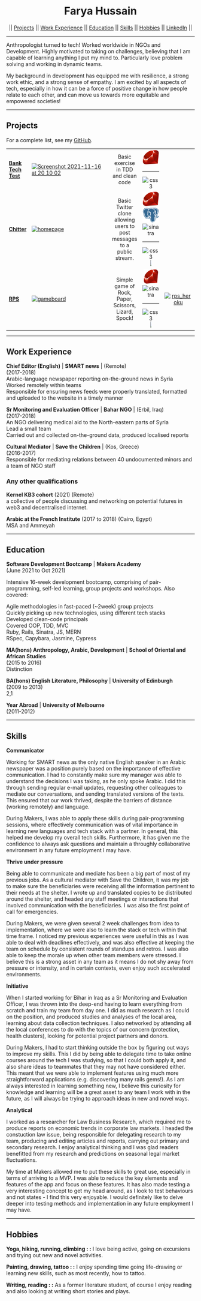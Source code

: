 <h1 align="center">Farya Hussain</h1>

<div align="center">|| <a href="#projects">Projects</a> ||
<a href="#work-experience">Work Experience</a> ||
<a href="#education">Education</a> ||
<a href="#skills">Skills</a> ||
<a href="#hobbies">Hobbies</a> ||
 <a href="https://www.linkedin.com/in/farya-hussain-a40148bb/">LinkedIn</a> ||</div>
 
</hr>

----------
Anthropologist turned to tech! Worked worldwide in NGOs and Development.  Highly motivated to taking on challenges, believing that I am capable of learning anything I put my mind to.  Particularly love problem solving and working in dynamic teams.  

My background in development has equipped me with resilience, a strong work ethic, and a strong sense of empathy. I am excited by all aspects of tech, especially in how it can be a force of positive change in how people relate to each other, and can move us towards more equitable and empowered societies!       

<!-- After graduation I worked in several places (France, Greece, Iraq and Egypt), in various roles within international development agencies. Between then and now, I have studied Arabic at the French Institute in Cairo, trained at a Muay Thai camp, worked as a project manager on some local construction projects, started teaching myself how to code, and received two scholarships (Makers and Kernel) to learn more about tech, coding, and web3! -->

<!-- Since June 2021, I have been studying with a full scholarship at Makers Academy, a developer bootcamp. Intensive, the course has given me fundamentals of software development through making interesting projects. I have also been learning best coding practices. I am excited to be in a dynamic and creative working environment! -->

--------

<!-- Row 1 -->
<!-- <div align="center">| <img src="https://camo.githubusercontent.com/ebba410edfb05353d7b46b3107304e7deeee8c6c12bc8769115f2dce43d11da0/68747470733a2f2f75706c6f61642e77696b696d656469612e6f72672f77696b6970656469612f636f6d6d6f6e732f362f36612f4a6176615363726970742d6c6f676f2e706e67" alt="javascript" width="40" height="40" data-canonical-src="https://upload.wikimedia.org/wikipedia/commons/6/6a/JavaScript-logo.png" style="max-width: 100%;"> |--|<img src="https://raw.githubusercontent.com/devicons/devicon/master/icons/ruby/ruby-original.svg" alt="ruby" width="40" height="40" style="max-width: 100%;">
|--|<img src="https://raw.githubusercontent.com/devicons/devicon/master/icons/html5/html5-original.svg" alt="html5" width="40" height="40" style="max-width: 100%;">|<img src="https://raw.githubusercontent.com/devicons/devicon/master/icons/css3/css3-original.svg" alt="css3" width="40" height="40" style="max-width: 100%;">| <img src="https://raw.githubusercontent.com/file-icons/source/master/svg/RSpec.svg?sanitize=true" alt="css3" width="40" height="40" style="max-width: 100%;">|<img src="https://camo.githubusercontent.com/b7bcf38107c15d49ce51fa0bc14fb230560a7ba3925d561b6b3b0f5dcb38bb42/68747470733a2f2f7777772e766563746f726c6f676f2e7a6f6e652f6c6f676f732f6a61736d696e652f6a61736d696e652d69636f6e2e737667" alt="jasmine" width="40" height="40" data-canonical-src="https://www.vectorlogo.zone/logos/jasmine/jasmine-icon.svg" style="max-width: 100%;">|<img src="https://camo.githubusercontent.com/2d4521ddf7c11a388ead08b890240554eb9c64a6438ff40fcfeae4724698ab89/68747470733a2f2f706963732e6672656569636f6e732e696f2f75706c6f6164732f69636f6e732f706e672f383537353134373833313535333735303337392d36342e706e67" alt="react" width="40" height="40" data-canonical-src="https://pics.freeicons.io/uploads/icons/png/8575147831553750379-64.png" style="max-width: 100%;">|<img src ="https://iconape.com/wp-content/png_logo_vector/sinatra-logo.png" style="max-width:50%;>| 

| <img src="https://camo.githubusercontent.com/b435190f010fa196ad12d86b6f3debf7167d51c042ce8247aadbc82bfb6e3c9e/68747470733a2f2f706963732e6672656569636f6e732e696f2f75706c6f6164732f69636f6e732f706e672f31353035363334333538313535313934323237382d3531322e706e67" alt="nodejs" width="40" height="40" data-canonical-src="https://pics.freeicons.io/uploads/icons/png/15056343581551942278-512.png" style="max-width: 100%;"> | <img src="https://raw.githubusercontent.com/devicons/devicon/master/icons/rails/rails-plain.svg" alt="rails" width="40" height="40" style="max-width: 100%;"> | <img src="https://github.com/mongodb-js/leaf/raw/master/dist/mongodb-leaf_128x128.png" alt="mongodb" height="40" style="max-width: 100%;"> </a><a href="https://expressjs.com" rel="nofollow"> |<img src="https://raw.githubusercontent.com/devicons/devicon/master/icons/postgresql/postgresql-plain.svg" alt="postgresql" width="40" height="40" style="max-width: 100%;">|<img src="https://camo.githubusercontent.com/40756575fc2fd74b1883ea0cc5c2a49aa7048ab58286f43a121109d69a9ea160/68747470733a2f2f63646e2e6a7364656c6976722e6e65742f67682f64657669636f6e732f64657669636f6e2f69636f6e732f657870726573732f657870726573732d6f726967696e616c2e737667" alt="express" width="40" height="40" data-canonical-src="https://cdn.jsdelivr.net/gh/devicons/devicon/icons/express/express-original.svg" style="max-width: 100%;">|<img src="https://camo.githubusercontent.com/fd37a0ed465d6e14411705324a0d21739377f54ab6d0ae146c68fca8777e16c7/68747470733a2f2f63646e2e6a7364656c6976722e6e65742f67682f64657669636f6e732f64657669636f6e2f69636f6e732f6a6573742f6a6573742d706c61696e2e737667" alt="jest" width="40" height="40" data-canonical-src="https://cdn.jsdelivr.net/gh/devicons/devicon/icons/jest/jest-plain.svg" style="max-width: 100%;">|<img src="https://raw.githubusercontent.com/devicons/devicon/master/icons/vscode/vscode-original.svg" alt="vscode" width="40" height="40" style="max-width: 100%;">|<img src="https://raw.githubusercontent.com/devicons/devicon/master/icons/github/github-original.svg" alt="github" width="40" height="40" style="max-width: 100%;">|<img src="https://camo.githubusercontent.com/105d6aa4ccfe106979d0628bcfd9cebb5640cbd657c39a849e9ab8201ec87fcb/68747470733a2f2f7777772e6d61696c736c7572702e636f6d2f6173736574732f6272616e64732f63617079626172612e706e67" data-canonical-src="https://www.mailslurp.com/assets/brands/capybara.png" style="max-width: 5%; height:40px;">
</div>
 -->


## Projects

For a complete list, see my <a href= "https://github.com/Xfarya?tab=repositories">GitHub</a>.

<table align="center">
    <tr>
     <td width="10%"><a href="https://github.com/Xfarya/Bank-Tech-Test/blob/main/README.md"><strong>Bank Tech Test</strong></a></td>
    <td width="50%" align="left"><a href="https://github.com/Xfarya/Bank-Tech-Test/blob/main/README.md">
     <img width="100%" alt="Screenshot 2021-11-16 at 20 10 02" src="https://user-images.githubusercontent.com/76533997/142063227-7a243315-23e9-4cce-a8d6-987b6e394bdd.png">
     </a></td>
    <td width="15%" align="center">Basic exercise in TDD and clean code</td>
    <td width="8%" align="center"><img src="https://raw.githubusercontent.com/devicons/devicon/master/icons/ruby/ruby-original.svg" alt="ruby" width="60" height="40"/>
     <hr> 
     <img src="https://raw.githubusercontent.com/file-icons/source/master/svg/RSpec.svg?sanitize=true" alt="css3" width="40" height="40" style="max-width: 100%;">
     <td width="8%" align="center"></td>
    </tr>
    <tr>
        <td width="10%"><a href="https://github.com/Xfarya/chitter-challenge#readme"><strong>Chitter</strong></a></td>
    <td width="50%" align="left"><a href="https://github.com/Xfarya/chitter-challenge#readme"><img width="100%"alt="homepage" src="https://user-images.githubusercontent.com/76533997/141092899-252e9214-85b5-44b8-b26c-25a15b5c69e1.png"></a></td>
    <td width="15%" align="center">Basic Twitter clone allowing users to post messages to a public stream.</td>
    <td width="8%" align="center"><img src="https://raw.githubusercontent.com/devicons/devicon/master/icons/ruby/ruby-original.svg" alt="ruby" width="60" height="40"/><img src="https://raw.githubusercontent.com/devicons/devicon/master/icons/postgresql/postgresql-plain.svg" alt="postgresql" width="100" height="40"/> <img src ="https://iconape.com/wp-content/png_logo_vector/sinatra-logo.png" alt="sinatra" width:="100" height="40"/>
     <hr> 
     <img src="https://raw.githubusercontent.com/file-icons/source/master/svg/RSpec.svg?sanitize=true" alt="css3" width="40" height="40" style="max-width: 100%;"><img src="https://camo.githubusercontent.com/105d6aa4ccfe106979d0628bcfd9cebb5640cbd657c39a849e9ab8201ec87fcb/68747470733a2f2f7777772e6d61696c736c7572702e636f6d2f6173736574732f6272616e64732f63617079626172612e706e67" data-canonical-src="https://www.mailslurp.com/assets/brands/capybara.png" style="max-width: 5%; height:40px;">
<!--      <hr> 
   <img src="https://raw.githubusercontent.com/devicons/devicon/master/icons/html5/html5-original.svg" alt="html5" width="60" height="40"/><img src="https://raw.githubusercontent.com/devicons/devicon/master/icons/css3/css3-original.svg" alt="css3" width="60" height="40"/> --></td> 
     <td width="8%" align="center"></td>
    </tr>
    <tr>
          <td width="10%"><a href= "https://github.com/Xfarya/rps/blob/main/README.md"><strong>RPS</strong></a></td>
        <td width="50%" align="left">
     <a href= "https://github.com/Xfarya/rps/blob/main/README.md"><img width="100%" alt="gameboard" src="https://user-images.githubusercontent.com/76533997/141285198-9162be0d-6bbc-4a47-b85e-22e704b80207.png"></a>
     </td>
        <td width="15%" align="center">Simple game of Rock, Paper, Scissors, Lizard, Spock!</td>
        <td width="8%" align="center"><img src="https://raw.githubusercontent.com/devicons/devicon/master/icons/ruby/ruby-original.svg" alt="ruby" width="40" height="40"/><img src ="https://iconape.com/wp-content/png_logo_vector/sinatra-logo.png" alt="sinatra" width:="40" height="40"/><hr><img src="https://raw.githubusercontent.com/file-icons/source/master/svg/RSpec.svg?sanitize=true" alt="css3" width="40" height="40" style="max-width: 100%;"><img src="https://camo.githubusercontent.com/105d6aa4ccfe106979d0628bcfd9cebb5640cbd657c39a849e9ab8201ec87fcb/68747470733a2f2f7777772e6d61696c736c7572702e636f6d2f6173736574732f6272616e64732f63617079626172612e706e67" data-canonical-src="https://www.mailslurp.com/assets/brands/capybara.png" style="max-width: 5%; height:40px;"></td>
  <td width="8%" align="center"> <a href="https://rps-by-farya.herokuapp.com/"><img src="https://camo.githubusercontent.com/e28ded186e568aba00abd5c8830f26d821add2d97ddf4a41cf545ec6a1245758/68747470733a2f2f63646e2e6a7364656c6976722e6e65742f67682f64657669636f6e732f64657669636f6e2f69636f6e732f6865726f6b752f6865726f6b752d706c61696e2e737667" alt="rps_heroku" width="190" height="190" data-canonical-src="https://cdn.jsdelivr.net/gh/devicons/devicon/icons/heroku/heroku-plain.svg" style="max-width: 100%;"></a></td>   
 </tr>
</table>

----------

<!--     
### AceBook

<table align="center">
    <tr>
     <td width="50%" align="left"><a href="https://github.com/Xfarya/acebook-rails-template-simple#readme"><img width="100%" alt="Screenshot 2021-11-10 at 11 55 01" src="https://user-images.githubusercontent.com/76533997/141108673-f578fa97-d367-4d9a-9a1d-2b70e409a4e6.png">
    </a></td>
     <td width="15%" align="center">Facebook clone social media app, as part of a Makers' group project in Rails </td>
    <td width="8%" align="center" width: "90"><img src="https://raw.githubusercontent.com/devicons/devicon/master/icons/ruby/ruby-original.svg" alt="ruby" width="100" height="40" style="max-width: 100%;"><img src="https://raw.githubusercontent.com/devicons/devicon/master/icons/rails/rails-plain.svg" alt="rails" width="100" height="40" style="max-width: 100%;">
     <hr>
<img src="https://raw.githubusercontent.com/file-icons/source/master/svg/RSpec.svg?sanitize=true" alt="css3" width="40" height="40" style="max-width: 100%;">
     <hr> 
     <img src="https://camo.githubusercontent.com/c76217244e1b3700a87058abf858e20a313b06dfadd972121d0d42de5bd20fa5/68747470733a2f2f63646e2e6a7364656c6976722e6e65742f67682f64657669636f6e732f64657669636f6e2f69636f6e732f626f6f7473747261702f626f6f7473747261702d6f726967696e616c2e737667" alt="bootstrap" width="40" height="40" data-canonical-src="https://cdn.jsdelivr.net/gh/devicons/devicon/icons/bootstrap/bootstrap-original.svg" style="max-width: 100%;">
 </td>
    <td width="8%" align="center"><a href="https://young-plains-56373.herokuapp.com/"><img src="https://camo.githubusercontent.com/e28ded186e568aba00abd5c8830f26d821add2d97ddf4a41cf545ec6a1245758/68747470733a2f2f63646e2e6a7364656c6976722e6e65742f67682f64657669636f6e732f64657669636f6e2f69636f6e732f6865726f6b752f6865726f6b752d706c61696e2e737667" alt="acebook_heroku" width="190" height="190" data-canonical-src="https://cdn.jsdelivr.net/gh/devicons/devicon/icons/heroku/heroku-plain.svg" style="max-width: 100%;"></a></td>
    </tr>
</table>

--------
    
### Gifthub

<table align="center">
    <tr>
        <td width="50%" align="left"><a href="https://github.com/Xfarya/work-social/blob/main/README.md">
    <img width="100%" alt="Screenshot 2021-11-10 at 13 51 05" src="https://user-images.githubusercontent.com/76533997/141125312-ecb3a428-ad51-457b-8ded-3b2773a7ae92.png"> </a>
    </td>
        <td width="15%" align="center">A platform for users to send/receive small gifts. MERN </td>
        <td width="8%" align="center"><img src="https://github.com/mongodb-js/leaf/raw/master/dist/mongodb-leaf_128x128.png" alt="mongodb" height="40" style="max-width: 100%;"> <img src="https://camo.githubusercontent.com/40756575fc2fd74b1883ea0cc5c2a49aa7048ab58286f43a121109d69a9ea160/68747470733a2f2f63646e2e6a7364656c6976722e6e65742f67682f64657669636f6e732f64657669636f6e2f69636f6e732f657870726573732f657870726573732d6f726967696e616c2e737667" alt="express" width="40" height="40" data-canonical-src="https://cdn.jsdelivr.net/gh/devicons/devicon/icons/express/express-original.svg" style="max-width: 100%;"><img src="https://camo.githubusercontent.com/2d4521ddf7c11a388ead08b890240554eb9c64a6438ff40fcfeae4724698ab89/68747470733a2f2f706963732e6672656569636f6e732e696f2f75706c6f6164732f69636f6e732f706e672f383537353134373833313535333735303337392d36342e706e67" alt="react" width="40" height="40" data-canonical-src="https://pics.freeicons.io/uploads/icons/png/8575147831553750379-64.png" style="max-width: 100%;"><img src="https://camo.githubusercontent.com/b435190f010fa196ad12d86b6f3debf7167d51c042ce8247aadbc82bfb6e3c9e/68747470733a2f2f706963732e6672656569636f6e732e696f2f75706c6f6164732f69636f6e732f706e672f31353035363334333538313535313934323237382d3531322e706e67" alt="nodejs" width="40" height="40" data-canonical-src="https://pics.freeicons.io/uploads/icons/png/15056343581551942278-512.png" style="max-width: 100%;"><hr> <img src="https://camo.githubusercontent.com/fd37a0ed465d6e14411705324a0d21739377f54ab6d0ae146c68fca8777e16c7/68747470733a2f2f63646e2e6a7364656c6976722e6e65742f67682f64657669636f6e732f64657669636f6e2f69636f6e732f6a6573742f6a6573742d706c61696e2e737667" alt="jest" width="40" height="40" data-canonical-src="https://cdn.jsdelivr.net/gh/devicons/devicon/icons/jest/jest-plain.svg" style="max-width: 100%;"><img src="https://avatars.githubusercontent.com/u/8908513?s=280&v=4" alt="cy" width="30" height="50" style="width:80%;"></td>
      <td width="8%" align="center"></td>
    </tr>
</table>
    
----------

### BlackJack

<table align="center">
    <tr>
        <td width="50%" align="left"><a href="https://github.com/Xfarya/blackjack/blob/main/README.md">
            <img width="100%" alt="Screenshot 2021-11-10 at 14 22 35" src="https://user-images.githubusercontent.com/76533997/141130461-890c7969-8ded-4063-a3b3-83bba88d6983.png"></td>
        <td width="15%" align="center">Let's play BlackJack! Simple game made in JS/JQuery</td>
        <td width="8%" align="center"><img src="https://camo.githubusercontent.com/ebba410edfb05353d7b46b3107304e7deeee8c6c12bc8769115f2dce43d11da0/68747470733a2f2f75706c6f61642e77696b696d656469612e6f72672f77696b6970656469612f636f6d6d6f6e732f362f36612f4a6176615363726970742d6c6f676f2e706e67" alt="javascript" width="40" height="40" data-canonical-src="https://upload.wikimedia.org/wikipedia/commons/6/6a/JavaScript-logo.png" style="max-width: 100%;"><hr><img src="https://raw.githubusercontent.com/devicons/devicon/master/icons/html5/html5-original.svg" alt="html5" width="40" height="40"/><img src="https://raw.githubusercontent.com/devicons/devicon/master/icons/css3/css3-original.svg" alt="css3" width="40" height="40"/> </td>
      <td width="8%" align="center"></td>
    </tr>
</table>
 -->

## Work Experience
 
**Chief Editor (English)** | **SMART news** | (Remote)  
(2017-2018)  
 Arabic-language newspaper reporting on-the-ground news in Syria  
 Worked remotely within teams  
 Responsible for ensuring news feeds were properly translated, formatted and uploaded to the website in a timely manner  
 

<!-- - Any experience, including roles and responsibilities and results achived in bullet point format. -->

**Sr Monitoring and Evaluation Officer** | **Bahar NGO** | (Erbil, Iraq)    
(2017-2018)   
 An NGO delivering medical aid to the North-eastern parts of Syria  
 Lead a small team  
 Carried out and collected on-the-ground data, produced localised reports  
<!-- - Any experience relevent to software development -->

**Cultural Mediator** | **Save the Children** | (Kos, Greece)   
(2016-2017)  
Responsible for mediating relations between 40 undocumented minors and a team of NGO staff  

<!-- - Any experience relevent to software development
 -->

### Any other qualifications

<!--
That in some arguable way make you a better software developer or well-rounded person
 -->
 
**Kernel KB3 cohort** (2021) (Remote)  
a collective of people discussing and networking on potential futures in web3 and decentralised internet.

**Arabic at the French Institute** (2017 to 2018) (Cairo, Egypt)  
MSA and Ammeyah

------------

## Education

**Software Development Bootcamp** | **Makers Academy**  
(June 2021 to Oct 2021)   

<!-- - Use short descriptions of what you did and a skill you used. (Similar to format from the 'Work Experience' section above) -->
<!-- - e.g Frequently used pairing in order to problem solve effeciently, requiring teamwork and communication.
- you might also mention aspects some other skills/knowledge listed below:
- OOP, TDD, MVC, DDD
- Agile/XP
- Ruby, Rails, JavaScript
- RSpec, Jasmine -->

Intensive 16-week development bootcamp, comprising of pair-programming, self-led learning, group projects and workshops. Also covered:   
  
Agile methodologies in fast-paced (~2week) group projects  
Quickly picking up new technologies, using different tech stacks   
Developed clean-code principals  
Covered OOP, TDD, MVC  
Ruby, Rails, Sinatra, JS, MERN  
RSpec, Capybara, Jasmine, Cypress  

**MA(hons) Anthropology, Arabic, Development** | **School of Oriental and African Studies**  
(2015 to 2016)  
Distinction  

**BA(hons) English Literature, Philosophy** | **University of Edinburgh**  
(2009 to 2013)   
2,1  

**Year Abroad** | **University of Melbourne**  
(2011-2012)  

-----------

## Skills

<!--
-STAR
-What was the situation/task? (ST)

-How was the skill used?

-What did you do? (action)

-What was the result?

Consider skills relevent to software development. Then consider your best skills. Pick 2-4 skills and write a short descriptive paragraph for each one. You should demonstrate how capable you are at this skill with examples.
(Using a STAR example Paragraph) Consider the questions below.
 -->

**Communicator**

Working for SMART news as the only native English speaker in an Arabic newspaper was a position purely based on the importance of effective communication. I had to constantly make sure my manager was able to understand the decisions I was taking, as he only spoke Arabic. I did this through sending regular e-mail updates, requesting other colleagues to mediate our conversations, and sending translated versions of the texts. This ensured that our work thrived, despite the barriers of distance (working remotely) and language.  

During Makers, I was able to apply these skills during pair-programming sessions, where effectively communication was of vital importance in learning new languages and tech stack with a partner. In general, this helped me develop my overall tech skills. Furthermore, it has given me the confidence to always ask questions and maintain a throughly collaborative environment in any future employment I may have.

**Thrive under pressure**

Being able to communicate and mediate has been a big part of most of my previous jobs. As a cultural mediator with Save the Children, it was my job to make sure the beneficiaries were receiving all the information pertinent to their needs at the shelter. I wrote up and translated copies to be distributed around the shelter, and headed any staff meetings or interactions that involved communication with the beneficiaries. I was also the first point of call for emergencies. 

During Makers, we were given several 2 week challenges from idea to implementation, where we were also to learn the stack or tech within that time frame. I noticed my previous experiences were useful in this as I was able to deal with deadlines effectively, and was also effective at keeping the team on schedule by consistent rounds of standups and retros. I was also able to keep the morale up when other team members were stressed. I believe this is a strong asset in any team as it means I do not shy away from pressure or intensity, and in certain contexts, even enjoy such accelerated environments.


**Initiative**

When I started working for Bihar in Iraq as a Sr Monitoring and Evaluation Officer, I was thrown into the deep-end having to learn everything from scratch and train my team from day one. I did as much research as I could on the position, and produced studies and analyses of the local area, learning about data collection techniques. I also networked by attending all the local conferences to do with the topics of our concern (protection, health clusters), looking for potential project partners and donors.  

During Makers, I had to start thinking outside the box by figuring out ways to improve my skills. This I did by being able to delegate time to take online courses around the tech I was studying, so that I could both apply it, and also share ideas to teammates that they may not have considered either. This meant that we were able to implement features using much more straightforward applications (e.g. discovering many rails gems!). As I am always interested in learning something new, I believe this curiosity for knowledge and learning will be a great asset to any team I work with in the future, as I will always be trying to approach ideas in new and novel ways.

**Analytical**

I worked as a researcher for Law Business Research, which required me to produce reports on economic trends in corporate law markets. I headed the constuction law issue, being responsible for delegating research to my team, producing and editing articles and reports, carrying out primary and secondary research. I enjoy analytical thinking and I was glad readers benefitted from my research and predictions on seasonal legal market fluctuations.  

My time at Makers allowed me to put these skills to great use, especially in terms of arriving to a MVP. I was able to reduce the key elements and features of the app and focus on these features. It has also made testing a very interesting concept to get my head around, as I look to test behaviours and not states - I find this very enjoyable. I would definitely like to delve deeper into testing methods and implementation in any future employment I may have.


<!-- #### This Skill

- Experience
- Achievements
- Evidence (STAR)

#### Another Skill

Descriptive paragraph of how capable you are at this skill and, if relevant, how it has developed (again use STAR for this)

- I achieved A during my work at B (job, or otherwise)
- I contributed to the growth of X while doing Y (job, or otherwise)
- I built this, made this, broke this, fixed this, etc.
- A link to some on-line evidence (blogs, videos, articles, etc.)
 -->

------------

## Hobbies

**Yoga, hiking, running, climbing : :** I love being active, going on excursions and trying out new and novel activities.

**Painting, drawing, tattoo : :** I enjoy spending time going life-drawing or learning new skills, such as most recently, how to tattoo.

**Writing, reading : :** As a former literature student, of course I enjoy reading and also looking at writing short stories and plays.
